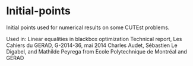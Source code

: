 Initial-points
==============

Initial points used for numerical results on some CUTEst problems.

Used in:
Linear equalities in blackbox optimization
Technical report, Les Cahiers du GERAD, G-2014-36, mai 2014
Charles Audet, Sébastien Le Digabel, and Mathilde Peyrega
from Ecole Polytechnique de Montréal and GERAD
